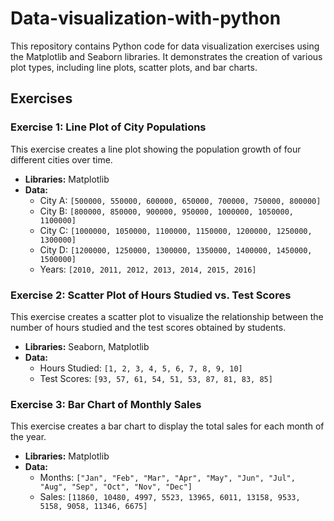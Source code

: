 # Data-visualization-with-python
This repository contains Python code for data visualization exercises using the Matplotlib and Seaborn libraries. It demonstrates the creation of various plot types, including line plots, scatter plots, and bar charts.

## Exercises

### Exercise 1: Line Plot of City Populations
This exercise creates a line plot showing the population growth of four different cities over time.
* **Libraries:** Matplotlib
* **Data:**
    * City A: `[500000, 550000, 600000, 650000, 700000, 750000, 800000]`
    * City B: `[800000, 850000, 900000, 950000, 1000000, 1050000, 1100000]`
    * City C: `[1000000, 1050000, 1100000, 1150000, 1200000, 1250000, 1300000]`
    * City D: `[1200000, 1250000, 1300000, 1350000, 1400000, 1450000, 1500000]`
    * Years: `[2010, 2011, 2012, 2013, 2014, 2015, 2016]`
      
### Exercise 2: Scatter Plot of Hours Studied vs. Test Scores

This exercise creates a scatter plot to visualize the relationship between the number of hours studied and the test scores obtained by students.

* **Libraries:** Seaborn, Matplotlib
* **Data:**
    * Hours Studied: `[1, 2, 3, 4, 5, 6, 7, 8, 9, 10]`
    * Test Scores: `[93, 57, 61, 54, 51, 53, 87, 81, 83, 85]`

### Exercise 3: Bar Chart of Monthly Sales

This exercise creates a bar chart to display the total sales for each month of the year.

* **Libraries:** Matplotlib
* **Data:**
    * Months: `["Jan", "Feb", "Mar", "Apr", "May", "Jun", "Jul", "Aug", "Sep", "Oct", "Nov", "Dec"]`
    * Sales: `[11860, 10480, 4997, 5523, 13965, 6011, 13158, 9533, 5158, 9058, 11346, 6675]`
  
